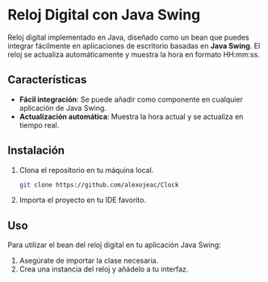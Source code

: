 # Reloj Digital con Java Swing

Reloj digital implementado en Java, diseñado como un bean que puedes integrar fácilmente en aplicaciones de escritorio basadas en **Java Swing**. El reloj se actualiza automáticamente y muestra la hora en formato HH:mm:ss.

## Características

- **Fácil integración**: Se puede añadir como componente en cualquier aplicación de Java Swing.
- **Actualización automática**: Muestra la hora actual y se actualiza en tiempo real.

## Instalación

1. Clona el repositorio en tu máquina local.
    ```bash
    git clone https://github.com/alexojeac/Clock
    ```
2. Importa el proyecto en tu IDE favorito.

## Uso

Para utilizar el bean del reloj digital en tu aplicación Java Swing:

1. Asegúrate de importar la clase necesaria.
2. Crea una instancia del reloj y añádelo a tu interfaz.
